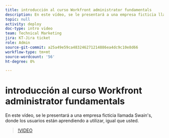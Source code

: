 ```yaml
---
title: introducción al curso Workfront administrator fundamentals
description: En este vídeo, se le presentará a una empresa ficticia llamada Swain's, donde los usuarios están aprendiendo a utilizar, igual que usted.
topic: null
activity: deploy
doc-type: intro video
team: Technical Marketing
jira: KT-Jira ticket
role: Admin
source-git-commit: a25a49e59ca483246271214886ea4dc9c10e8d66
workflow-type: tm+mt
source-wordcount: '56'
ht-degree: 0%

---
```


# introducción al curso Workfront administrator fundamentals

En este vídeo, se le presentará a una empresa ficticia llamada Swain&#39;s, donde los usuarios están aprendiendo a utilizar, igual que usted.

>[!VIDEO](https://video.tv.adobe.com/v/335064/?quality=12&learn=on)
